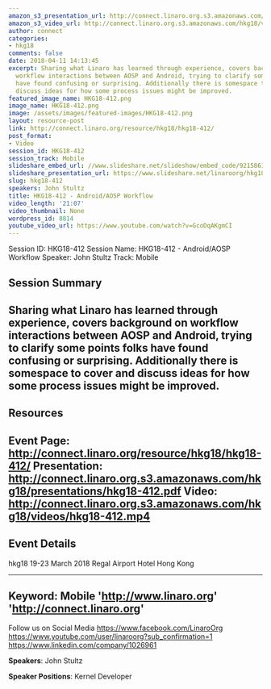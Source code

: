 ```yaml
---
amazon_s3_presentation_url: http://connect.linaro.org.s3.amazonaws.com/hkg18/presentations/hkg18-412.pdf
amazon_s3_video_url: http://connect.linaro.org.s3.amazonaws.com/hkg18/videos/hkg18-412.mp4
author: connect
categories:
- hkg18
comments: false
date: 2018-04-11 14:13:45
excerpt: Sharing what Linaro has learned through experience, covers background on
  workflow interactions between AOSP and Android, trying to clarify some points folks
  have found confusing or surprising. Additionally there is somespace to cover and
  discuss ideas for how some process issues might be improved.
featured_image_name: HKG18-412.png
image_name: HKG18-412.png
image: /assets/images/featured-images/HKG18-412.png
layout: resource-post
link: http://connect.linaro.org/resource/hkg18/hkg18-412/
post_format:
- Video
session_id: HKG18-412
session_track: Mobile
slideshare_embed_url: //www.slideshare.net/slideshow/embed_code/92158614
slideshare_presentation_url: https://www.slideshare.net/linaroorg/hkg18412-androidaosp-workflow
slug: hkg18-412
speakers: John Stultz
title: HKG18-412 - Android/AOSP Workflow
video_length: '21:07'
video_thumbnail: None
wordpress_id: 8814
youtube_video_url: https://www.youtube.com/watch?v=GcoDqAKgmCI
---
```


Session ID: HKG18-412
Session Name: HKG18-412 - Android/AOSP Workflow
Speaker: John Stultz
Track: Mobile


## Session Summary
Sharing what Linaro has learned through experience, covers background on workflow interactions between AOSP and Android, trying to clarify some points folks have found confusing or surprising. Additionally there is somespace to cover and discuss ideas for how some process issues might be improved.
---------------------------------------------------
## Resources
Event Page: http://connect.linaro.org/resource/hkg18/hkg18-412/
Presentation: http://connect.linaro.org.s3.amazonaws.com/hkg18/presentations/hkg18-412.pdf
Video: http://connect.linaro.org.s3.amazonaws.com/hkg18/videos/hkg18-412.mp4
 ---------------------------------------------------
## Event Details
hkg18
19-23 March 2018
Regal Airport Hotel Hong Kong

---------------------------------------------------
Keyword: Mobile
'http://www.linaro.org'
'http://connect.linaro.org'
---------------------------------------------------
Follow us on Social Media
https://www.facebook.com/LinaroOrg
https://www.youtube.com/user/linaroorg?sub_confirmation=1
https://www.linkedin.com/company/1026961

**Speakers**: John Stultz

**Speaker Positions**: Kernel Developer
